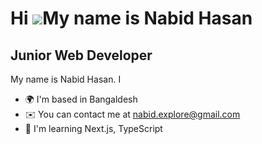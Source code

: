 Hi ![](https://user-images.githubusercontent.com/18350557/176309783-0785949b-9127-417c-8b55-ab5a4333674e.gif)My name is Nabid Hasan
===================================================================================================================================

Junior Web Developer
--------------------

My name is Nabid Hasan. I

* 🌍  I'm based in Bangaldesh
* ✉️  You can contact me at [nabid.explore@gmail.com](mailto:nabid.explore@gmail.com)
* 🧠  I'm learning Next.js, TypeScript
